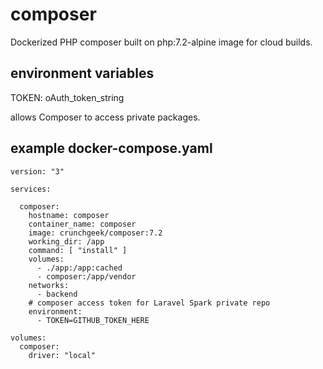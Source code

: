 # composer

Dockerized PHP composer built on php:7.2-alpine image for cloud builds.

## environment variables
TOKEN: oAuth_token_string

allows Composer to access private packages.

## example docker-compose.yaml
```
version: "3"

services:

  composer:
    hostname: composer
    container_name: composer
    image: crunchgeek/composer:7.2
    working_dir: /app
    command: [ "install" ]
    volumes:
      - ./app:/app:cached
      - composer:/app/vendor
    networks:
      - backend
    # composer access token for Laravel Spark private repo
    environment:
      - TOKEN=GITHUB_TOKEN_HERE

volumes:
  composer:
    driver: "local"
```
